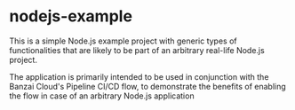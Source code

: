 # nodejs-example

This is a simple Node.js example project with generic types of functionalities that are likely to be part of an arbitrary real-life Node.js project.

The application is primarily intended to be used in conjunction with the Banzai Cloud's Pipeline CI/CD flow, to demonstrate the benefits of enabling the flow in case of an arbitrary Node.js application
